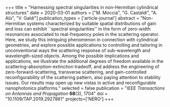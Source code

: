 +++
title = "Harnessing spectral singularities in non-Hermitian cylindrical structures"
date = 2020-03-01
authors = ["M. Moccia", "G. Castaldi", "A. Alù", "V. Galdi"]
publication_types = ['article-journal']
abstract = "Non-Hermitian systems characterized by suitable spatial distributions of gain and loss can exhibit ``spectral singularities'' in the form of zero-width resonances associated to real-frequency poles in the scattering operator. Here, we study this intriguing phenomenon in connection with cylindrical geometries, and explore possible applications to controlling and tailoring in unconventional ways the scattering response of sub-wavelength and wavelength-sized objects. Among the possible implications and applications, we illustrate the additional degrees of freedom available in the scattering-absorption-extinction tradeoff, and address the engineering of zero-forward-scattering, transverse scattering, and gain-controlled reconfigurability of the scattering pattern, also paying attention to stability issues. Our results may open up new vistas in active and reconfigurable nanophotonics platforms."
selected = false
publication = "*IEEE Transactions on Antennas and Propagation* **68**(3), 1704"
doi = "10.1109/TAP.2019.2927861"
projects=['NERO']
+++
